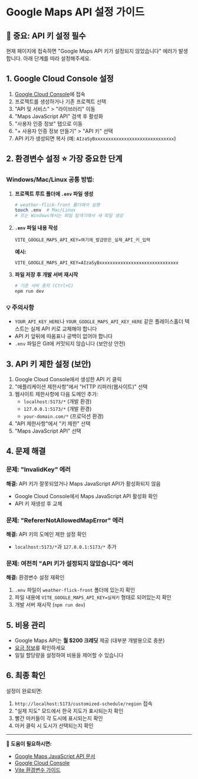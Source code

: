 # Google Maps API 설정 가이드

## 🚨 중요: API 키 설정 필수

현재 페이지에 접속하면 "Google Maps API 키가 설정되지 않았습니다" 에러가 발생합니다. 아래 단계를 따라 설정해주세요.

## 1. Google Cloud Console 설정

1. [Google Cloud Console](https://console.cloud.google.com/)에 접속
2. 프로젝트를 생성하거나 기존 프로젝트 선택
3. "API 및 서비스" > "라이브러리" 이동
4. "Maps JavaScript API" 검색 후 활성화
5. "사용자 인증 정보" 탭으로 이동
6. "+ 사용자 인증 정보 만들기" > "API 키" 선택
7. API 키가 생성되면 복사 (예: `AIzaSyBxxxxxxxxxxxxxxxxxxxxxxxxxxxxxx`)

## 2. 환경변수 설정 ⭐ 가장 중요한 단계

### Windows/Mac/Linux 공통 방법:

1. **프로젝트 루트 폴더에 `.env` 파일 생성**

   ```bash
   # weather-flick-front 폴더에서 실행
   touch .env  # Mac/Linux
   # 또는 Windows에서는 파일 탐색기에서 새 파일 생성
   ```

2. **`.env` 파일 내용 작성**

   ```
   VITE_GOOGLE_MAPS_API_KEY=여기에_발급받은_실제_API_키_입력
   ```

   **예시:**

   ```
   VITE_GOOGLE_MAPS_API_KEY=AIzaSyBxxxxxxxxxxxxxxxxxxxxxxxxxxxxxx
   ```

3. **파일 저장 후 개발 서버 재시작**
   ```bash
   # 기존 서버 중지 (Ctrl+C)
   npm run dev
   ```

### 💡 주의사항

- `YOUR_API_KEY_HERE`나 `YOUR_GOOGLE_MAPS_API_KEY_HERE` 같은 플레이스홀더 텍스트는 실제 API 키로 교체해야 합니다
- API 키 앞뒤에 따옴표나 공백이 없어야 합니다
- `.env` 파일은 Git에 커밋되지 않습니다 (보안상 안전)

## 3. API 키 제한 설정 (보안)

1. Google Cloud Console에서 생성한 API 키 클릭
2. "애플리케이션 제한사항"에서 "HTTP 리퍼러(웹사이트)" 선택
3. 웹사이트 제한사항에 다음 도메인 추가:
   - `localhost:5173/*` (개발 환경)
   - `127.0.0.1:5173/*` (개발 환경)
   - `your-domain.com/*` (프로덕션 환경)
4. "API 제한사항"에서 "키 제한" 선택
5. "Maps JavaScript API" 선택

## 4. 문제 해결

### 문제: "InvalidKey" 에러

**해결:** API 키가 잘못되었거나 Maps JavaScript API가 활성화되지 않음

- Google Cloud Console에서 Maps JavaScript API 활성화 확인
- API 키 재생성 후 교체

### 문제: "RefererNotAllowedMapError" 에러

**해결:** API 키의 도메인 제한 설정 확인

- `localhost:5173/*`과 `127.0.0.1:5173/*` 추가

### 문제: 여전히 "API 키가 설정되지 않았습니다" 에러

**해결:** 환경변수 설정 재확인

1. `.env` 파일이 `weather-flick-front` 폴더에 있는지 확인
2. 파일 내용에 `VITE_GOOGLE_MAPS_API_KEY=실제키` 형태로 되어있는지 확인
3. 개발 서버 재시작 (`npm run dev`)

## 5. 비용 관리

- Google Maps API는 **월 $200 크레딧** 제공 (대부분 개발용으로 충분)
- [요금 정보](https://cloud.google.com/maps-platform/pricing)를 확인하세요
- 일일 할당량을 설정하여 비용을 제어할 수 있습니다

## 6. 최종 확인

설정이 완료되면:

1. `http://localhost:5173/customized-schedule/region` 접속
2. "실제 지도" 모드에서 한국 지도가 표시되는지 확인
3. 빨간 마커들이 각 도시에 표시되는지 확인
4. 마커 클릭 시 도시가 선택되는지 확인

---

**🔗 도움이 필요하시면:**

- [Google Maps JavaScript API 문서](https://developers.google.com/maps/documentation/javascript)
- [Google Cloud Console](https://console.cloud.google.com/)
- [Vite 환경변수 가이드](https://vitejs.dev/guide/env-and-mode.html)

